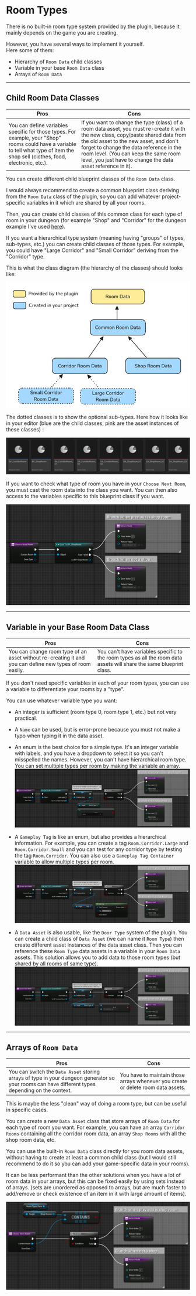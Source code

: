 # Room Types

There is no built-in room type system provided by the plugin, because it mainly depends on the game you are creating.

However, you have several ways to implement it yourself.\
Here some of them:

- Hierarchy of `Room Data` child classes
- Variable in your base `Room Data` class
- Arrays of `Room Data`

---

## Child Room Data Classes

| Pros | Cons |
| --- | --- |
| You can define variables specific for those types. For example, your "Shop" rooms could have a variable to tell what type of item the shop sell (clothes, food, electronic, etc.). | If you want to change the type (class) of a room data asset, you must re-create it with the new class, copy/paste shared data from the old asset to the new asset, and don't forget to change the data reference in the room level. (You can keep the same room level, you just have to change the data asset reference in it). |

You can create different child blueprint classes of the `Room Data` class.

I would always recommend to create a common blueprint class deriving from the `Room Data` class of the plugin, so you can add whatever project-specific variables in it which are shared by all your rooms.

Then, you can create child classes of this common class for each type of room in your dungeon (for example "Shop" and "Corridor" for the dungeon example I've used [here](Best-Practices/Workflows/Dungeon-Generation-Algorithm.md)).

If you want a hierarchical type system (meaning having "groups" of types, sub-types, etc.) you can create child classes of those types. For example, you could have "Large Corridor" and "Small Corridor" deriving from the "Corridor" type.

This is what the class diagram (the hierarchy of the classes) should looks like:

![Room Types Hierarchy](Images/RoomTypesHierarchy.png)

The dotted classes is to show the optional sub-types.
Here how it looks like in your editor (blue are the child classes, pink are the asset instances of these classes) :

![](Images/RoomTypes_ChildClassAssets.png)

If you want to check what type of room you have in your `Choose Next Room`, you must cast the room data into the class you want. You can then also access to the variables specific to this blueprint class if you want.

![](Images/RoomTypes_ChildClassComparison.png)

---

## Variable in your Base Room Data Class

| Pros | Cons |
| --- | --- |
| You can change room type of an asset without re-creating it and you can define new types of room easily. | You can't have variables specific to the room types as all the room data assets will share the same blueprint class. |

If you don't need specific variables in each of your room types, you can use a variable to differentiate your rooms by a "type".

You can use whatever variable type you want:

- An integer is sufficient (room type 0, room type 1, etc.) but not very practical.
- A `Name` can be used, but is error-prone because you must not make a typo when typing it in the data asset.
- An enum is the best choice for a simple type. It's an integer variable with labels, and you have a dropdown to select it so you can't misspelled the names. However, you can't have hierarchical room type. You can set multiple types per room by making the variable an array.
![](Images/RoomTypes_VarEnumComparison.png)

- A `Gameplay Tag` is like an enum, but also provides a hierarchical information. For example, you can create a tag `Room.Corridor.Large` and `Room.Corridor.Small` and you can test for any corridor type by testing the tag `Room.Corridor`. You can also use a `Gameplay Tag Container` variable to allow multiple types per room.
![](Images/RoomTypes_VarGameplayTagComparison.png)

- A `Data Asset` is also usable, like the `Door Type` system of the plugin. You can create a child class of `Data Asset` (we can name it `Room Type`) then create different asset instances of the data asset class. Then you can reference these `Room Type` data assets in a variable in your `Room Data` assets. This solution allows you to add data to those room types (but shared by all rooms of same type).
![](Images/RoomTypes_VarDataAssetComparison.png)

---

## Arrays of `Room Data`

| Pros | Cons |
| --- | --- |
| You can switch the `Data Asset` storing arrays of type in your dungeon generator so your rooms can have different types depending on the context. | You have to maintain those arrays whenever you create or delete room data assets. |

This is maybe the less "clean" way of doing a room type, but can be useful in specific cases.

You can create a new `Data Asset` class that store arrays of `Room Data` for each type of room you want. For example, you can have an array `Corridor Rooms` containing all the corridor room data, an array `Shop Rooms` with all the shop room data, etc.

You can use the built-in `Room Data` class directly for you room data assets, without having to create at least a common child class (but I would still recommend to do it so you can add your game-specific data in your rooms).

It can be less performant than the other solutions when you have a lot of room data in your arrays, but this can be fixed easily by using sets instead of arrays. (sets are unordered as opposed to arrays, but are much faster to add/remove or check existence of an item in it with large amount of items).

![](Images/RoomTypes_ArraysComparison.png)
